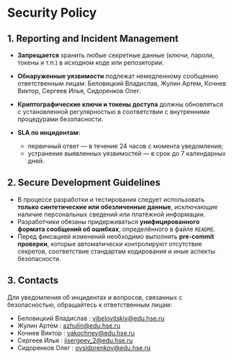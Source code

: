 # Security Policy

## 1. Reporting and Incident Management

* **Запрещается** хранить любые секретные данные (ключи, пароли, токены и т.п.) в исходном коде или репозитории.
* **Обнаруженные уязвимости** подлежат немедленному сообщению ответственным лицам: Беловицкий Владислав, Жулин Артем, Кочнев Виктор, Сергеев Илья, Сидоренков Олег.
* **Криптографические ключи и токены доступа** должны обновляться с установленной регулярностью в соответствии с внутренними процедурами безопасности.
* **SLA по инцидентам:**

  * первичный ответ — в течение 24 часов с момента уведомления;
  * устранение выявленных уязвимостей — в срок до 7 календарных дней.

## 2. Secure Development Guidelines

* В процессе разработки и тестирования следует использовать **только синтетические или обезличенные данные**, исключающие наличие персональных сведений или платёжной информации.
* Разработчики обязаны придерживаться **унифицированного формата сообщений об ошибках**, определённого в файле `README`.
* Перед фиксацией изменений необходимо выполнять **pre-commit проверки**, которые автоматически контролируют отсутствие секретов, соответствие стандартам кодирования и иные аспекты безопасности.

## 3. Contacts

Для уведомления об инцидентах и вопросов, связанных с безопасностью, обращайтесь к ответственным лицам:

  - Беловицкий Владислав : vibelovitskiy@edu.hse.ru
  - Жулин Артем : azhulin@edu.hse.ru
  - Кочнев Виктор : vakochnev@edu.hse.ru
  - Сергеев Илья : iisergeev_2@edu.hse.ru
  - Сидоренков Олег : ovsidorenkov@edu.hse.ru
